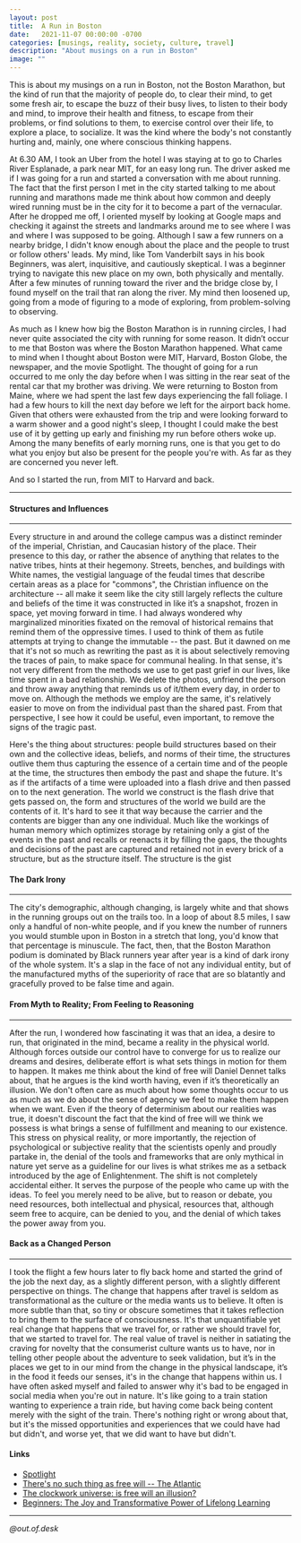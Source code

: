```yaml
---
layout: post
title:  A Run in Boston
date:   2021-11-07 00:00:00 -0700
categories: [musings, reality, society, culture, travel]
description: "About musings on a run in Boston"
image: ""
---
```


This is about my musings on a run in Boston, not the Boston Marathon, but the kind of run that the majority of people do, to clear their mind, to get some fresh air, to escape the buzz of their busy lives, to listen to their body and mind, to improve their health and fitness, to escape from their problems, or find solutions to them, to exercise control over their life, to explore a place, to socialize. It was the kind where the body's not constantly hurting and, mainly, one where conscious thinking happens.

At 6.30 AM, I took an Uber from the hotel I was staying at to go to Charles River Esplanade, a park near MIT, for an easy long run. The driver asked me if I was going for a run and started a conversation with me about running. The fact that the first person I met in the city started talking to me about running and marathons made me think about how common and deeply wired running must be in the city for it to become a part of the vernacular. After he dropped me off, I oriented myself by looking at Google maps and checking it against the streets and landmarks around me to see where I was and where I was supposed to be going. Although I saw a few runners on a nearby bridge, I didn't know enough about the place and the people to trust or follow others' leads. My mind, like Tom Vanderbilt says in his book Beginners, was alert, inquisitive, and cautiously skeptical. I was a beginner trying to navigate this new place on my own, both physically and mentally. After a few minutes of running toward the river and the bridge close by, I found myself on the trail that ran along the river. My mind then loosened up, going from a mode of figuring to a mode of exploring, from problem-solving to observing.

As much as I knew how big the Boston Marathon is in running circles, I had never quite associated the city with running for some reason. It didn’t occur to me that Boston was where the Boston Marathon happened. What came to mind when I thought about Boston were MIT, Harvard, Boston Globe, the newspaper, and the movie Spotlight. The thought of going for a run occurred to me only the day before when I was sitting in the rear seat of the rental car that my brother was driving. We were returning to Boston from Maine, where we had spent the last few days experiencing the fall foliage. I had a few hours to kill the next day before we left for the airport back home. Given that others were exhausted from the trip and were looking forward to a warm shower and a good night's sleep, I thought I could make the best use of it by getting up early and finishing my run before others woke up. Among the many benefits of early morning runs, one is that you get to do what you enjoy but also be present for the people you're with. As far as they are concerned you never left.

And so I started the run, from MIT to Harvard and back.

---
#### Structures and Influences
---

Every structure in and around the college campus was a distinct reminder of the imperial, Christian, and Caucasian history of the place. Their presence to this day, or rather the absence of anything that relates to the native tribes, hints at their hegemony. Streets, benches, and buildings with White names, the vestigial language of the feudal times that describe certain areas as a place for "commons", the Christian influence on the architecture -- all make it seem like the city still largely reflects the culture and beliefs of the time it was constructed in like it’s a snapshot, frozen in space, yet moving forward in time. I had always wondered why marginalized minorities fixated on the removal of historical remains that remind them of the oppressive times. I used to think of them as futile attempts at trying to change the immutable -- the past. But it dawned on me that it's not so much as rewriting the past as it is about selectively removing the traces of pain, to make space for communal healing. In that sense, it's not very different from the methods we use to get past grief in our lives, like time spent in a bad relationship. We delete the photos, unfriend the person and throw away anything that reminds us of it/them every day, in order to move on. Although the methods we employ are the same, it's relatively easier to move on from the individual past than the shared past. From that perspective, I see how it could be useful, even important, to remove the signs of the tragic past.

Here's the thing about structures: people build structures based on their own and the collective ideas, beliefs, and norms of their time, the structures outlive them thus capturing the essence of a certain time and of the people at the time, the structures then embody the past and shape the future. It's as if the artifacts of a time were uploaded into a flash drive and then passed on to the next generation. The world we construct is the flash drive that gets passed on, the form and structures of the world we build are the contents of it. It's hard to see it that way because the carrier and the contents are bigger than any one individual. Much like the workings of human memory which optimizes storage by retaining only a gist of the events in the past and recalls or reenacts it by filling the gaps, the thoughts and decisions of the past are captured and retained not in every brick of a structure, but as the structure itself. The structure is the gist

#### The Dark Irony
---

The city's demographic, although changing, is largely white and that shows in the running groups out on the trails too. In a loop of about 8.5 miles, I saw only a handful of non-white people, and if you knew the number of runners you would stumble upon in Boston in a stretch that long, you'd know that that percentage is minuscule. The fact, then, that the Boston Marathon podium is dominated by Black runners year after year is a kind of dark irony of the whole system. It's a slap in the face of not any individual entity, but of the manufactured myths of the superiority of race that are so blatantly and gracefully proved to be false time and again.

#### From Myth to Reality; From Feeling to Reasoning
---

After the run, I wondered how fascinating it was that an idea, a desire to run, that originated in the mind, became a reality in the physical world. Although forces outside our control have to converge for us to realize our dreams and desires, deliberate effort is what sets things in motion for them to happen. It makes me think about the kind of free will Daniel Dennet talks about, that he argues is the kind worth having, even if it’s theoretically an illusion. We don't often care as much about how some thoughts occur to us as much as we do about the sense of agency we feel to make them happen when we want. Even if the theory of determinism about our realities was true, it doesn't discount the fact that the kind of free will we think we possess is what brings a sense of fulfillment and meaning to our existence. This stress on physical reality, or more importantly, the rejection of psychological or subjective reality that the scientists openly and proudly partake in, the denial of the tools and frameworks that are only mythical in nature yet serve as a guideline for our lives is what strikes me as a setback introduced by the age of Enlightenment. The shift is not completely accidental either. It serves the purpose of the people who came up with the ideas. To feel you merely need to be alive, but to reason or debate, you need resources, both intellectual and physical, resources that, although seem free to acquire, can be denied to you, and the denial of which takes the power away from you.

#### Back as a Changed Person
---

I took the flight a few hours later to fly back home and started the grind of the job the next day, as a slightly different person, with a slightly different perspective on things. The change that happens after travel is seldom as transformational as the culture or the media wants us to believe. It often is more subtle than that, so tiny or obscure sometimes that it takes reflection to bring them to the surface of consciousness. It's that unquantifiable yet real change that happens that we travel for, or rather we should travel for, that we started to travel for. The real value of travel is neither in satiating the craving for novelty that the consumerist culture wants us to have, nor in telling other people about the adventure to seek validation, but it’s in the places we get to in our mind from the change in the physical landscape, it’s in the food it feeds our senses, it's in the change that happens within us. I have often asked myself and failed to answer why it's bad to be engaged in social media when you're out in nature. It's like going to a train station wanting to experience a train ride, but having come back being content merely with the sight of the train. There's nothing right or wrong about that, but it's the missed opportunities and experiences that we could have had but didn't, and worse yet, that we did want to have but didn't.

#### Links

* [Spotlight](https://www.imdb.com/title/tt1895587/)
* [There's no such thing as free will -- The Atlantic](https://www.theatlantic.com/magazine/archive/2016/06/theres-no-such-thing-as-free-will/480750/)
* [The clockwork universe: is free will an illusion?](https://www.theguardian.com/news/2021/apr/27/the-clockwork-universe-is-free-will-an-illusion)
* [Beginners: The Joy and Transformative Power of Lifelong Learning](https://www.amazon.com/dp/B08DFRFH6X)

---

*@out.of.desk*